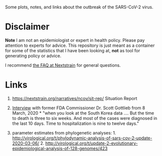 Some plots, notes, and links about the outbreak of the SARS-CoV-2 virus.


# Disclaimer
**Note** I am not an epidemiologist or expert in health policy.
Please pay attention to experts for advice.
This repository is just meant as a container for some of the statistics
that I have been looking at, **not** as tool for generating policy or advice.

I recommend [the FAQ at Nextstrain](https://nextstrain.org/help/coronavirus/FAQ) for general questions.

# Links

  1. https://nextstrain.org/narratives/ncov/sit-rep/ Situation Report

  2. [Interview](https://www.cbsnews.com/news/transcript-scott-gottlieb-on-face-the-nation-march-8-2020/) with former FDA Commissioner Dr. Scott Gottlieb from 8 March, 2020
  	* "when you look at the South Korea data .... But the time to death is three to six weeks. And most of the cases were diagnosed in the last 10 days. Time to hospitalization is nine to twelve days."

  3. parameter estimates from phylogenetic analyses:
    1. http://virological.org/t/phylodynamic-analysis-of-sars-cov-2-update-2020-03-06/ 
    2. http://virological.org/t/update-2-evolutionary-epidemiological-analysis-of-128-genomes/423